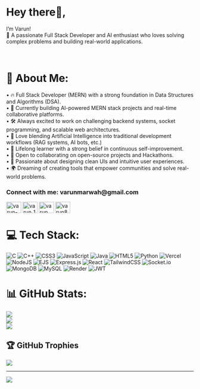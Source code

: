 # Hey there👋, 
I’m Varun!<br>🌟 A passionate Full Stack Developer and AI enthusiast who loves solving complex problems and building real-world applications.<br><br><br>

# 💫 About Me:
• 🔥 Full Stack Developer (MERN) with a strong foundation in Data Structures and Algorithms (DSA).<br>	•	🎯 Currently building AI-powered MERN stack projects and real-time collaborative platforms.<br>	•	🛠️ Always excited to work on challenging backend systems, socket programming, and scalable web architectures.<br>	•	🤖 Love blending Artificial Intelligence into traditional development workflows (RAG systems, AI bots, etc.)<br>	•	🧠 Lifelong learner with a strong belief in continuous self-improvement.<br>	•	💬 Open to collaborating on open-source projects and Hackathons.<br>	•	🎨 Passionate about designing clean UIs and intuitive user experiences.<br>	•	🌍 Dreaming of creating tools that empower communities and solve real-world problems.

<h3 align="left">Connect with me: varunmarwah@gmail.com </h3>
<p align="left">
<a href="https://linkedin.com/in/varun-marwah" target="blank"><img align="center" src="https://raw.githubusercontent.com/rahuldkjain/github-profile-readme-generator/master/src/images/icons/Social/linked-in-alt.svg" alt="varun-marwah" height="30" width="40" /></a>
<a href="https://www.codechef.com/users/varun_108" target="blank"><img align="center" src="https://cdn.jsdelivr.net/npm/simple-icons@3.1.0/icons/codechef.svg" alt="varun_108" height="30" width="40" /></a>
<a href="https://codeforces.com/profile/varun_8402" target="blank"><img align="center" src="https://raw.githubusercontent.com/rahuldkjain/github-profile-readme-generator/master/src/images/icons/Social/codeforces.svg" alt="varun_8402" height="30" width="40" /></a>
<a href="https://www.leetcode.com/varun8402" target="blank"><img align="center" src="https://raw.githubusercontent.com/rahuldkjain/github-profile-readme-generator/master/src/images/icons/Social/leet-code.svg" alt="varun8402" height="30" width="40" /></a>
</p>


# 💻 Tech Stack:
![C](https://img.shields.io/badge/c-%2300599C.svg?style=for-the-badge&logo=c&logoColor=white) ![C++](https://img.shields.io/badge/c++-%2300599C.svg?style=for-the-badge&logo=c%2B%2B&logoColor=white) ![CSS3](https://img.shields.io/badge/css3-%231572B6.svg?style=for-the-badge&logo=css3&logoColor=white) ![JavaScript](https://img.shields.io/badge/javascript-%23323330.svg?style=for-the-badge&logo=javascript&logoColor=%23F7DF1E) ![Java](https://img.shields.io/badge/java-%23ED8B00.svg?style=for-the-badge&logo=openjdk&logoColor=white) ![HTML5](https://img.shields.io/badge/html5-%23E34F26.svg?style=for-the-badge&logo=html5&logoColor=white) ![Python](https://img.shields.io/badge/python-3670A0?style=for-the-badge&logo=python&logoColor=ffdd54) ![Vercel](https://img.shields.io/badge/vercel-%23000000.svg?style=for-the-badge&logo=vercel&logoColor=white) ![NodeJS](https://img.shields.io/badge/node.js-6DA55F?style=for-the-badge&logo=node.js&logoColor=white) ![EJS](https://img.shields.io/badge/ejs-%23B4CA65.svg?style=for-the-badge&logo=ejs&logoColor=black) ![Express.js](https://img.shields.io/badge/express.js-%23404d59.svg?style=for-the-badge&logo=express&logoColor=%2361DAFB) ![React](https://img.shields.io/badge/react-%2320232a.svg?style=for-the-badge&logo=react&logoColor=%2361DAFB) ![TailwindCSS](https://img.shields.io/badge/tailwindcss-%2338B2AC.svg?style=for-the-badge&logo=tailwind-css&logoColor=white) ![Socket.io](https://img.shields.io/badge/Socket.io-black?style=for-the-badge&logo=socket.io&badgeColor=010101) ![MongoDB](https://img.shields.io/badge/MongoDB-%234ea94b.svg?style=for-the-badge&logo=mongodb&logoColor=white) ![MySQL](https://img.shields.io/badge/mysql-4479A1.svg?style=for-the-badge&logo=mysql&logoColor=white) ![Render](https://img.shields.io/badge/Render-%46E3B7.svg?style=for-the-badge&logo=render&logoColor=white) ![JWT](https://img.shields.io/badge/JWT-black?style=for-the-badge&logo=JSON%20web%20tokens)
# 📊 GitHub Stats:
![](https://github-readme-stats.vercel.app/api?username=varun8402&theme=dark&hide_border=false&include_all_commits=true&count_private=true)<br/>
![](https://nirzak-streak-stats.vercel.app/?user=varun8402&theme=dark&hide_border=false)<br/>
![](https://github-readme-stats.vercel.app/api/top-langs/?username=varun8402&theme=dark&hide_border=false&include_all_commits=true&count_private=true&layout=compact)

## 🏆 GitHub Trophies
![](https://github-profile-trophy.vercel.app/?username=varun8402&theme=monokai&no-frame=true&no-bg=true&margin-w=4)

---
[![](https://visitcount.itsvg.in/api?id=varun8402&icon=0&color=0)](https://visitcount.itsvg.in)

<!-- Proudly created with GPRM ( https://gprm.itsvg.in ) -->
